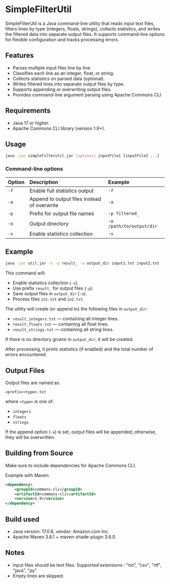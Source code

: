# SimpleFilterUtil

SimpleFilterUtil is a Java command-line utility that reads input text files, filters lines by type (integers, floats, strings), collects statistics, and writes the filtered data into separate output files. It supports command-line options for flexible configuration and tracks processing errors.

## Features

- Parses multiple input files line by line.
- Classifies each line as an integer, float, or string.
- Collects statistics on parsed data (optional).
- Writes filtered lines into separate output files by type.
- Supports appending or overwriting output files.
- Provides command-line argument parsing using Apache Commons CLI.


## Requirements

- Java 17 or higher.
- Apache Commons CLI library (version 1.9+).
  

## Usage

```bash
java -jar simplefilterutil.jar [options] inputFile1 [inputFile2 ...]
```


### Command-line options

| Option | Description | Example |
| :-- | :-- | :-- |
| `-f` | Enable full statistics output | `-f` |
| `-a` | Append to output files instead of overwrite | `-a` |
| `-p` | Prefix for output file names | `-p filtered_` |
| `-o` | Output directory | `-o /path/to/output/dir` |
| `-s` | Enable statistics collection | `-s` |

## Example

```bash
java -jar util.jar -s -p result_ -o output_dir input1.txt input2.txt
```

This command will:

- Enable statistics collection (`-s`).
- Use prefix `result_` for output files (`-p`).
- Save output files in `output_dir` (`-o`).
- Process files `in1.txt` and `in2.txt`.

The utility will create (or append to) the following files in `output_dir`:

- `result_integers.txt` — containing all integer lines.
- `result_floats.txt` — containing all float lines.
- `result_strings.txt` — containing all string lines.

If there is no directory givane in `output_dir`, it will be created.

After processing, it prints statistics (if enabled) and the total number of errors encountered.

## Output Files

Output files are named as:

```
<prefix><type>.txt
```

where `<type>` is one of:

- `integers`
- `floats`
- `strings`

If the append option (`-a`) is set, output files will be appended; otherwise, they will be overwritten.


## Building from Source

Make sure to include dependencies for Apache Commons CLI.

Example with Maven:

```xml
<dependency>
    <groupId>commons-cli</groupId>
    <artifactId>commons-cli</artifactId>
    <version>1.9</version>
</dependency>
```
## Build used
- Java version: 17.0.8, vendor: Amazon.com Inc.
- Apache Maven 3.8.1 + maven-shade-plugin 3.6.0.

## Notes

- Input files should be text files. Supported extensions : "txt", "csv", "rtf", "java", "py"
- Empty lines are skipped.



